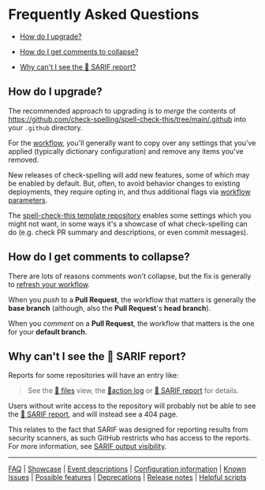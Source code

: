# Frequently Asked Questions

- [How do I upgrade?](#how-do-i-upgrade)

- [How do I get comments to collapse?](#how-do-i-get-comments-to-collapse)

- [Why can't I see the 👼 SARIF report?](#why-cant-i-see-the--sarif-report)

## How do I upgrade?

The recommended approach to upgrading is to _merge_ the contents of https://github.com/check-spelling/spell-check-this/tree/main/.github into your `.github` directory.

For the [workflow](https://raw.githubusercontent.com/check-spelling/spell-check-this/main/.github/workflows/spelling.yml),
you'll generally want to copy over any settings that you've applied (typically dictionary configuration) and remove any items you've removed.

New releases of check-spelling will add new features, some of which may be enabled by default. But, often, to avoid behavior changes to existing deployments, they require opting in, and thus additional flags via [workflow parameters](Configuration.md#workflow-parameters).

The [spell-check-this template repository](https://github.com/check-spelling/spell-check-this) enables some settings which you might not want, in some ways it's a showcase of what check-spelling can do (e.g. check PR summary and descriptions, or even commit messages).

## How do I get comments to collapse?

There are lots of reasons comments won't collapse, but the fix is generally to [refresh your workflow](#how-do-i-upgrade).

When you _push_ to a **Pull Request**, the workflow that matters is generally the **base branch** (although, also the **Pull Request**'s **head branch**).

When you _comment_ on a **Pull Request**, the workflow that matters is the one for your **default branch**.

## Why can't I see the 👼 SARIF report?

Reports for some repositories will have an entry like:

> See the [📂 files](#) view, the [📜action log](#) or [👼 SARIF report](#) for details.

Users without write access to the repository will probably not be able to see the [👼 SARIF report](#), and will instead see a 404 page.

This relates to the fact that SARIF was designed for reporting results from security scanners, as such GitHub restricts who has access to the reports. For more information, see [SARIF output visibility](./Feature:-SARIF-output.md#visibility).

---
[FAQ](FAQ.md) | [Showcase](Showcase.md) | [Event descriptions](Event-descriptions.md) | [Configuration information](Configuration-information.md) | [Known Issues](Known-Issues.md) | [Possible features](Possible-features.md) | [Deprecations](Deprecations.md) | [Release notes](Release-notes.md) | [Helpful scripts](Helpful-scripts.md)
